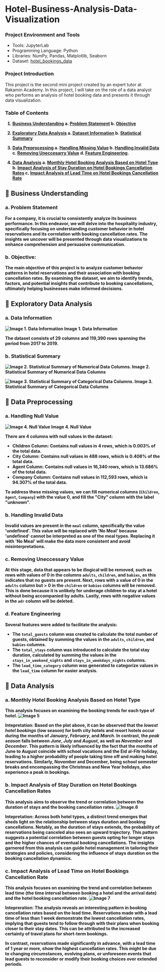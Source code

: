 # Hotel-Business-Analysis-Data-Visualization

### Project Environment and Tools
- Tools: JupyterLab
- Programming Language: Python
- Libraries: NumPy, Pandas, Matplotlib, Seaborn
- Dataset: [hotel_bookings_data](hotel_bookings_data)

### Project Introduction
This project is the second mini project created by an expert tutor at Rakamin Academy. In this project, I will take on the role of a data analyst who performs an analysis of hotel booking data and presents it through data visualization.

### Table of Contents <b>
1. [Business Understanding](#business-understanding) <b>
    a. [Problem Statement](#problem-statement) <b>
    b. [Objective](#objective) <b>

2. [Exploratory Data Analysis](#exploratory-data-analysis) <b>
    a. [Dataset Information](#dataset-information) <b>
    b. [Statistical Summary](#statistical-summary) <b>

3. [Data Preprocessing](#data-preprocessing) <b>
   a. [Handling Missing Value](#handling-missing-value) <b>
   b. [Handling Invalid Data](#handling-invalid-data) <b>
   c. [Removing Uneccesarry Value](#removing-uneccesarry-value) <b>
   d. [Feature Engineering](#feature_engineering). <b>

5. [Data Analysis](#data-analysis) <b>
   a. [Monthly Hotel Booking Analysis Based on Hotel Type](#monthly-hotel-booking-analysis-based-on-hotel-type) <b>
   b. [Impact Analysis of Stay Duration on Hotel Bookings Cancellation Rates](#impact-analysis-of-stay-duration-on-hotel-bookings-cancellation-rates) <b>
   c. [Impact Analysis of Lead Time on Hotel Bookings Cancellation Rate](#impact-analysis-of-lead-time-on-hotel-bookings-cancellation-rate) <b>


## :pushpin: Business Understanding
### a. Problem Statement
For a company, it is crucial to consistently analyze its business performance. In this endeavor, we will delve into the hospitality industry, specifically focusing on understanding customer behavior in hotel reservations and its correlation with booking cancellation rates. The insights we uncover will be presented through data visualizations to enhance comprehension and persuasive communication.

### b. Objective:
The main objective of this project is to analyze customer behavior patterns in hotel reservations and their association with booking cancellation rates. By examining the dataset, we aim to identify trends, factors, and potential insights that contribute to booking cancellations, ultimately helping businesses make informed decisions.

## :pushpin: Exploratory Data Analysis
### a. Data Information
![Image 1. Data Information](1.png)
Image 1. Data Information




The dataset consists of 29 columns and 119,390 rows spanning the period from 2017 to 2019.

### b. Statistical Summary
![Image 2. Statistical Summary of Numerical Data Columns](2.png).
Image 2. Statistical Summary of Numerical Data Columns





![Image 3. Statistical Summary of Categorical Data Columns](3.png).
Image 3. Statistical Summary of Categorical Data Columns





## :pushpin: Data Preprocessing
### a. Handling Null Value
![Image 4. Null Value](4.png)
Image 4. Null Value





There are 4 columns with null values in the dataset:

- **Children** Column: Contains null values in 4 rows, which is 0.003% of the total data.
- **City** Column: Contains null values in 488 rows, which is 0.408% of the total data.
- **Agent** Column: Contains null values in 16,340 rows, which is 13.686% of the total data.
- **Company** Column: Contains null values in 112,593 rows, which is 94.307% of the total data.
  
To address these missing values, we can fill numerical columns (`Children`, `Agent`, `Company`) with the value 0, and fill the "City" column with the label "unknown".

### b. Handling Invalid Data
Invalid values are present in the `meal` column, specifically the value 'undefined'. This value will be replaced with 'No Meal' because 'undefined' cannot be interpreted as one of the meal types. Replacing it with 'No Meal' will make the data more consistent and avoid misinterpretations.

### c. Removing Uneccessary Value
At this stage, data that appears to be illogical will be removed, such as rows with values of 0 in the columns `adults`, `children`, and `babies`, as this indicates that no guests are present. Next, rows with a value of 0 in the `adults` column but > 0 in the `children` or `babies` columns will be removed. This is done because it is unlikely for underage children to stay at a hotel without being accompanied by adults. Lastly, rows with negative values in the `adr` column will be deleted.

### d. Feature Engineering
Several features were added to facilitate the analysis:
- The `total_guests` column was created to calculate the total number of guests, obtained by summing the values in the `adults`, `children`, and `babies` columns.
- The `total_stays` column was introduced to calculate the total stay duration, calculated by summing the values in the `stays_in_weekend_nights` and `stays_in_weekdays_nights` columns.
- The `lead_time_category` column was generated to categorize values in the `lead_time` column for easier analysis.

## :pushpin: Data Analysis
### a. Monthly Hotel Booking Analysis Based on Hotel Type
This analysis focuses on examining the booking trends for each type of hotel.
![Image 5](5.png)



Intepretation:
Based on the plot above, it can be observed that the _lowest hotel bookings_ (low season) for both city hotels and resort hotels occur during the months of _January_, _February_, and _March_. In contrast, the _peak season_ falls between _June_, _July_ and _August_, as well as _November_ and _December_. This pattern is likely influenced by the fact that the months of June to August coincide with school vacations and the Eid al-Fitr holiday, leading to a higher probability of people taking time off and making hotel reservations. Similarly, November and December, being school semester breaks and encompassing the Christmas and New Year holidays, also experience a peak in bookings.

### b. Impact Analysis of Stay Duration on Hotel Bookings Cancellation Rates
This analysis aims to observe the trend or correlation between the duration of stays and the booking cancellation rates.
![Image.6](6.png)



Intepretation:
Across both hotel types, a distinct trend emerges that sheds light on the relationship between stays duration and booking cancellations. Notably, as the duration of stays extends, the probability of reservations being canceled also sees an upward trajectory. This pattern suggests a potential correlation between guests opting for longer stays and the higher chances of eventual booking cancellations. The insights garnered from this analysis can guide hotel management in tailoring their strategies and policies, considering the influence of stays duration on the booking cancellation dynamics.

### c. Impact Analysis of Lead Time on Hotel Bookings Cancellation Rate
This analysis focuses on examining the trend and correlation between lead time (the time interval between booking a hotel and the arrival date) and the hotel booking cancellation rate.
![Image 7](7.png)



Intepreration:
The analysis reveals an interesting pattern in booking cancellation rates based on the lead time. Reservations made with a lead time of less than 1 week demonstrate the lowest cancellation rates, implying that guests tend to follow through with their plans when booking closer to their stay dates. This can be attributed to the increased certainty of travel plans for short-term bookings.

In contrast, reservations made significantly in advance, with a lead time of 1 year or more, show the highest cancellation rates. This might be due to changing circumstances, evolving plans, or unforeseen events that lead guests to reconsider or modify their booking choices over extended periods.


